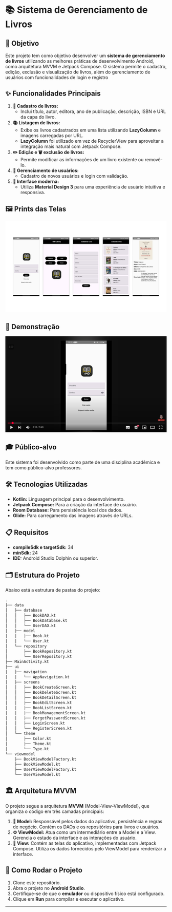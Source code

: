 # 📚 Sistema de Gerenciamento de Livros

## 🎯 Objetivo
Este projeto tem como objetivo desenvolver um **sistema de gerenciamento de livros** utilizando as melhores práticas de desenvolvimento Android, como arquitetura MVVM e Jetpack Compose. O sistema permite o cadastro, edição, exclusão e visualização de livros, além do gerenciamento de usuários com funcionalidades de login e registro

## ✨ Funcionalidades Principais
1. **📖 Cadastro de livros:**
   - Inclui título, autor, editora, ano de publicação, descrição, ISBN e URL da capa do livro.
2. **📚 Listagem de livros:**
   - Exibe os livros cadastrados em uma lista utilizando **LazyColumn** e imagens carregadas por URL.
   - **LazyColumn** foi utilizado em vez de RecyclerView para aproveitar a integração mais natural com Jetpack Compose.
3. **✏️ Edição e 🗑️ exclusão de livros:**
   - Permite modificar as informações de um livro existente ou removê-lo.
4. **👥 Gerenciamento de usuários:**
   - Cadastro de novos usuários e login com validação.
5. **🎨 Interface moderna:**
   - Utiliza **Material Design 3** para uma experiência de usuário intuitiva e responsiva.

## 🖼️ Prints das Telas
![Telas](screens.png)

## 🎥 Demonstração
[![Demonstração do Projeto](demonstration.png)](https://www.youtube.com/watch?v=1N90JNdKwsY&t=1s)

## 🎓 Público-alvo
Este sistema foi desenvolvido como parte de uma disciplina acadêmica e tem como público-alvo professores.

## 🛠️ Tecnologias Utilizadas
- **Kotlin:** Linguagem principal para o desenvolvimento.
- **Jetpack Compose:** Para a criação da interface de usuário.
- **Room Database:** Para persistência local dos dados.
- **Glide:** Para carregamento das imagens através de URLs.

## 📋 Requisitos
- **compileSdk e targetSdk:** 34
- **minSdk:** 24
- **IDE:** Android Studio Dolphin ou superior.

## 🗂️ Estrutura do Projeto
Abaixo está a estrutura de pastas do projeto:
```
.
├── data
│   ├── database
│   │   ├── BookDAO.kt
│   │   ├── BookDatabase.kt
│   │   └── UserDAO.kt
│   ├── model
│   │   ├── Book.kt
│   │   └── User.kt
│   └── repository
│       ├── BookRepository.kt
│       └── UserRepository.kt
├── MainActivity.kt
├── ui
│   ├── navigation
│   │   └── AppNavigation.kt
│   ├── screens
│   │   ├── BookCreateScreen.kt
│   │   ├── BookDeleteScreen.kt
│   │   ├── BookDetailScreen.kt
│   │   ├── BookEditScreen.kt
│   │   ├── BookListScreen.kt
│   │   ├── BookManagementScreen.kt
│   │   ├── ForgotPasswordScreen.kt
│   │   ├── LoginScreen.kt
│   │   └── RegisterScreen.kt
│   └── theme
│       ├── Color.kt
│       ├── Theme.kt
│       └── Type.kt
└── viewmodel
    ├── BookViewModelFactory.kt
    ├── BookViewModel.kt
    ├── UserViewModelFactory.kt
    └── UserViewModel.kt
```

## 🏛️ Arquitetura MVVM
O projeto segue a arquitetura **MVVM** (Model-View-ViewModel), que organiza o código em três camadas principais:
1. **📂 Model:** Responsável pelos dados do aplicativo, persistência e regras de negócio. Contém os DAOs e os repositórios para livros e usuários.
2. **⚙️ ViewModel:** Atua como um intermediário entre a Model e a View. Gerencia o estado da interface e as interações do usuário.
3. **🎨 View:** Contém as telas do aplicativo, implementadas com Jetpack Compose. Utiliza os dados fornecidos pelo ViewModel para renderizar a interface.

## 🚀 Como Rodar o Projeto
1. Clone este repositório.
2. Abra o projeto no **Android Studio**.
3. Certifique-se de que o **emulador** ou dispositivo físico está configurado.
4. Clique em **Run** para compilar e executar o aplicativo.

---
